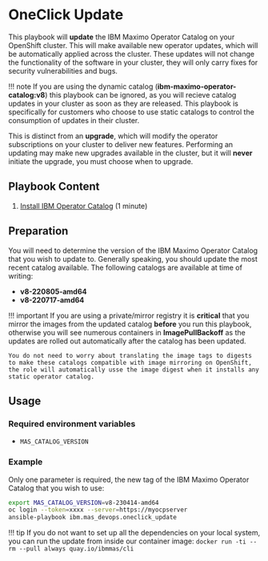 OneClick Update
===============================================================================
This playbook will **update** the IBM Maximo Operator Catalog on your OpenShift cluster.  This will make available new operator updates, which will be automatically applied across the cluster.  These updates will not change the functionality of the software in your cluster, they will only carry fixes for security vulnerabilities and bugs.

!!! note
    If you are using the dynamic catalog (**ibm-maximo-operator-catalog:v8**) this playbook can be ignored, as you will recieve catalog updates in your cluster as soon as they are released.  This playbook is specifically for customers who choose to use static catalogs to control the consumption of updates in their cluster.

This is distinct from an **upgrade**, which will modify the operator subscriptions on your cluster to deliver new features.  Performing an updating may make new upgrades available in the cluster, but it will **never** initiate the upgrade, you must choose when to upgrade.


Playbook Content
-------------------------------------------------------------------------------
1. [Install IBM Operator Catalog](../roles/ibm_catalogs.md) (1 minute)


Preparation
-------------------------------------------------------------------------------
You will need to determine the version of the IBM Maximo Operator Catalog that you wish to update to.  Generally speaking, you should update the most recent catalog available.  The following catalogs are available at time of writing:

- **v8-220805-amd64**
- **v8-220717-amd64**

!!! important
    If you are using a private/mirror registry it is **critical** that you mirror the images from the updated catalog **before** you run this playbook, otherwise you will see numerous containers in **ImagePullBackoff** as the updates are rolled out automatically after the catalog has been updated.

    You do not need to worry about translating the image tags to digests to make these catalogs compatible with image mirroring on OpenShift, the role will automatically usse the image digest when it installs any static operator catalog.


Usage
-------------------------------------------------------------------------------
### Required environment variables
- `MAS_CATALOG_VERSION`

### Example
Only one parameter is required, the new tag of the IBM Maximo Operator Catalog that you wish to use:

```bash
export MAS_CATALOG_VERSION=v8-230414-amd64
oc login --token=xxxx --server=https://myocpserver
ansible-playbook ibm.mas_devops.oneclick_update
```

!!! tip
    If you do not want to set up all the dependencies on your local system, you can run the update from inside our container image: `docker run -ti --rm --pull always quay.io/ibmmas/cli`
